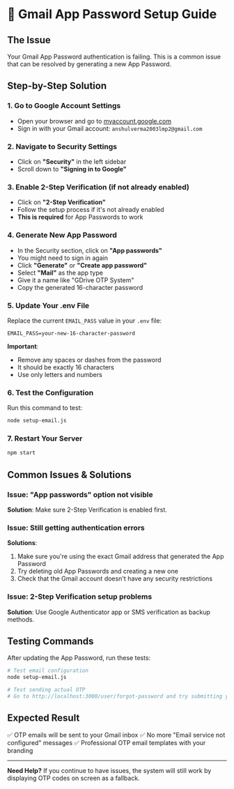 # 🔧 Gmail App Password Setup Guide

## The Issue

Your Gmail App Password authentication is failing. This is a common issue that can be resolved by generating a new App Password.

## Step-by-Step Solution

### 1. Go to Google Account Settings

- Open your browser and go to [myaccount.google.com](https://myaccount.google.com)
- Sign in with your Gmail account: `anshulverma2003lmp2@gmail.com`

### 2. Navigate to Security Settings

- Click on **"Security"** in the left sidebar
- Scroll down to **"Signing in to Google"**

### 3. Enable 2-Step Verification (if not already enabled)

- Click on **"2-Step Verification"**
- Follow the setup process if it's not already enabled
- **This is required** for App Passwords to work

### 4. Generate New App Password

- In the Security section, click on **"App passwords"**
- You might need to sign in again
- Click **"Generate"** or **"Create app password"**
- Select **"Mail"** as the app type
- Give it a name like "GDrive OTP System"
- Copy the generated 16-character password

### 5. Update Your .env File

Replace the current `EMAIL_PASS` value in your `.env` file:

```
EMAIL_PASS=your-new-16-character-password
```

**Important**:

- Remove any spaces or dashes from the password
- It should be exactly 16 characters
- Use only letters and numbers

### 6. Test the Configuration

Run this command to test:

```bash
node setup-email.js
```

### 7. Restart Your Server

```bash
npm start
```

## Common Issues & Solutions

### Issue: "App passwords" option not visible

**Solution**: Make sure 2-Step Verification is enabled first.

### Issue: Still getting authentication errors

**Solutions**:

1. Make sure you're using the exact Gmail address that generated the App Password
2. Try deleting old App Passwords and creating a new one
3. Check that the Gmail account doesn't have any security restrictions

### Issue: 2-Step Verification setup problems

**Solution**: Use Google Authenticator app or SMS verification as backup methods.

## Testing Commands

After updating the App Password, run these tests:

```bash
# Test email configuration
node setup-email.js

# Test sending actual OTP
# Go to http://localhost:3000/user/forgot-password and try submitting your email
```

## Expected Result

✅ OTP emails will be sent to your Gmail inbox
✅ No more "Email service not configured" messages
✅ Professional OTP email templates with your branding

---

**Need Help?** If you continue to have issues, the system will still work by displaying OTP codes on screen as a fallback.
